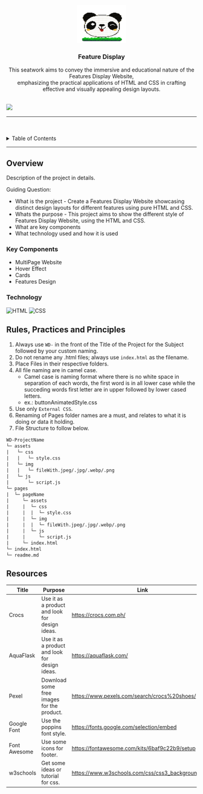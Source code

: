 <a name="readme-top">

<br/>

<br />
<div align="center">
  <a href="https://github.com/zyx-0314/">
   <img src="./assets/img/whitepanda.png" alt="Panda" width="130" height="100">
  </a>

  <h3 align="center">Feature Display</h3>
</div>
<!-- TODO: Make a short description -->
<div align="center">
  This seatwork aims to convey the immersive and educational nature of
          the Features Display Website, <br />
          emphasizing the practical applications of HTML and CSS in crafting
          effective and visually appealing design layouts.
</div>

<br />

![](https://visit-counter.vercel.app/counter.png?page=Maerona03/WD-seatwork4)

---

<br />
<br />

<!-- TODO: If you want to add more layers for your readme -->
<details>
  <summary>Table of Contents</summary>
  <ol>
    <li>
      <a href="#overview">Overview</a>
      <ol>
        <li>
          <a href="#key-components">Key Components</a>
        </li>
        <li>
          <a href="#technology">Technology</a>
        </li>
      </ol>
    </li>
    <li>
      <a href="#rule,-practices-and-principles">Rules, Practices and Principles</a>
    </li>
    <li>
      <a href="#resources">Resources</a>
    </li>
  </ol>
</details>

---

## Overview

<!-- TODO: To be changed -->
<!-- The following are just sample -->

Description of the project in details.

Guiding Question:

- What is the project - Create a Features Display Website showcasing distinct design layouts for different features using pure HTML and CSS.
- Whats the purpose - This project aims to show the different style of Features Display Website, using the HTML and CSS.
- What are key components
- What technology used and how it is used

### Key Components

<!-- TODO: List of Key Components -->
<!-- The following are just sample -->

- MultiPage Website
- Hover Effect
- Cards
- Features Design

### Technology

<!-- TODO: List of Technology Used -->

![HTML](https://img.shields.io/badge/HTML-E34F26?style=for-the-badge&logo=html5&logoColor=white)
![CSS](https://img.shields.io/badge/CSS-1572B6?style=for-the-badge&logo=css3&logoColor=white)

## Rules, Practices and Principles

1. Always use `WD-` in the front of the Title of the Project for the Subject followed by your custom naming.
2. Do not rename any .html files; always use `index.html` as the filename.
3. Place Files in their respective folders.
4. All file naming are in camel case.
   - Camel case is naming format where there is no white space in separation of each words, the first word is in all lower case while the succeding words first letter are in upper followed by lower cased letters.
   - ex.: buttonAnimatedStyle.css
5. Use only `External CSS`.
6. Renaming of Pages folder names are a must, and relates to what it is doing or data it holding.
7. File Structure to follow below.

```
WD-ProjectName
└─ assets
|   └─ css
|   |   └─ style.css
|   └─ img
|   |   └─ fileWith.jpeg/.jpg/.webp/.png
|   └─ js
|       └─ script.js
└─ pages
|  └─ pageName
|     └─ assets
|     |  └─ css
|     |  |  └─ style.css
|     |  └─ img
|     |  |  └─ fileWith.jpeg/.jpg/.webp/.png
|     |  └─ js
|     |     └─ script.js
|     └─ index.html
└─ index.html
└─ readme.md
```

## Resources

| Title        | Purpose                                        | Link                                               |
| ------------ | ---------------------------------------------- | -------------------------------------------------- |
| Crocs        | Use it as a product and look for design ideas. | https://crocs.com.ph/                              |
| AquaFlask    | Use it as a product and look for design ideas. | https://aquaflask.com/                             |
| Pexel        | Download some free images for the product.     | https://www.pexels.com/search/crocs%20shoes/       |
| Google Font  | Use the poppins font style.                    | https://fonts.google.com/selection/embed           |
| Font Awesome | Use some icons for footer.                     | https://fontawesome.com/kits/6baf9c22b9/setup      |
| w3schools    | Get some ideas or tutorial for css.            | https://www.w3schools.com/css/css3_backgrounds.asp |
